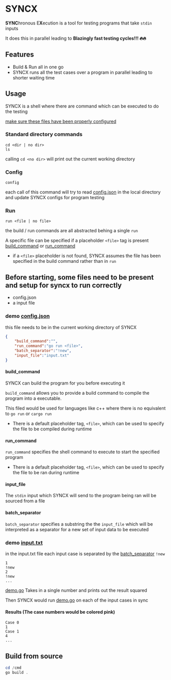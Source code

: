 #   SYNCX  
**SYNC**hronous E**X**ecution is a tool for testing programs that take `stdin` inputs 

It does this in parallel leading to **Blazingly fast testing cycles!!! 🔥🔥**

## Features
- Build & Run all in one go
- SYNCX runs all the test cases over a program in parallel leading to shorter waiting time

## Usage
SYNCX is a shell where there are command which can be executed to do the testing

[make sure these files have been properly configured](#before-starting-some-files-need-to-be-present-and-setup-for-syncx-to-run-correctly)

### Standard directory commands
```
cd <dir | no dir>
ls
```
calling `cd <no dir>` will print out the current working directory

### Config
```
config 
```
each call of this command will try to read [config.json](/demo/config.json) in the local directory 
and update SYNCX configs for program testing

### Run
```
run <file | no file>
```
the build / run commands are all abstracted behing a single `run`

A specific file can be specified if a placeholder `<file>` tag is present [build_command](#build_command) or [run_command](#run_command)

- if a `<file>` placeholder is not found, SYNCX assumes the file has been specified in the build command rather than in `run`

## Before starting, some files need to be present and setup for syncx to run correctly
- config.json 
- a input file
### demo [config.json](/demo/config.json)
this file needs to be in the current working directory of SYNCX

```json
{
    "build_command":"",
    "run_command":"go run <file>",
    "batch_separator":"!new",
    "input_file":"input.txt"
}
```
#### build_command
SYNCX can build the program for you before executing it

`build_command` allows you to provide a build command to compile the program into a executable.

This filed would be used for languages like c++ where there is no equivalent to `go run` or `cargo run`  

- There is a default placeholder tag, `<file>`, which can be used to specify the file to be compiled during runtime
#### run_command
`run_command` specifies the shell command to execute to start the specified program 

- There is a default placeholder tag, `<file>`, which can be used to specify the file to be ran during runtime

#### input_file
The `stdin` input which SYNCX will send to the program being ran will be sourced from a file

#### batch_separator
`batch_separator` specifies a substring the the `input_file` which will be interpreted as 
a separator for a new set of input data to be executed

### demo [input.txt](/demo/input.txt)
in the input.txt file each input case is separated by the [batch_separator](#batch_separator) `!new`
```
1            
!new
2
!new
...
```

[demo.go](/demo/demo.go) Takes in a single number and prints out the result squared

Then SYNCX would run [demo.go](/demo/demo.go) on each of the input cases in sync

#### Results (The case numbers would be colored pink)
```
Case 0
1
Case 1
4
...
```

## Build from source
```powershell
cd /cmd
go build .
```